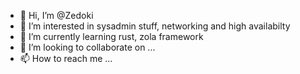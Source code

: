 - 👋 Hi, I’m @Zedoki
- 👀 I’m interested in sysadmin stuff, networking and high availabilty
- 🌱 I’m currently learning rust, zola framework
- 💞️ I’m looking to collaborate on ...
- 📫 How to reach me ...

<!---
Zedoki/Zedoki is a ✨ special ✨ repository because its `README.md` (this file) appears on your GitHub profile.
You can click the Preview link to take a look at your changes.
--->
